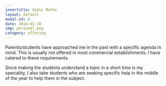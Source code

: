 ```yaml
---
innertitle: Vedic Maths
layout: default
modal-id: 6
date: 2014-01-10
img: personal.png
category: offering
---
```


Parents/students have approached me in the past with a specific agenda in mind. This is usually not offered in most commercial establishments. I have catered to these requirements.

Since making the students understand a topic in a short time is my speciality, I also take students who are seeking specific help in the middle of the year to help them in the subject. 
